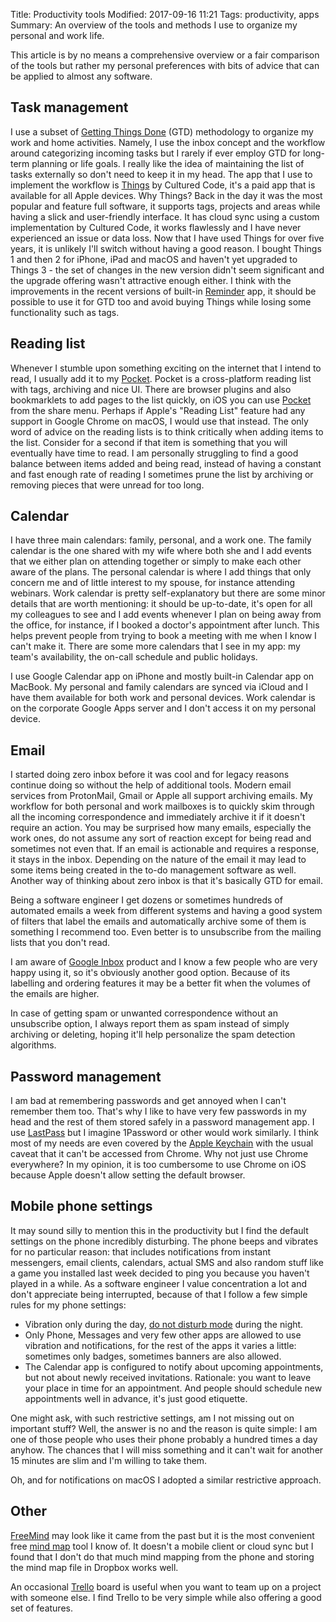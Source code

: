 Title: Productivity tools
Modified: 2017-09-16 11:21
Tags: productivity, apps
Summary: An overview of the tools and methods I use to organize my personal and work life.

This article is by no means a comprehensive overview or a fair comparison of the tools but rather my personal
preferences with bits of advice that can be applied to almost any software.

## Task management

I use a subset of [Getting Things Done](https://en.wikipedia.org/wiki/Getting_Things_Done) (GTD) methodology to
organize my work and home activities. Namely, I use the inbox concept and the workflow around categorizing incoming
tasks but I rarely if ever employ GTD for long-term planning or life goals. I really like the idea of maintaining the
list of tasks externally so don't need to keep it in my head. The app that I use to implement the workflow is
[Things](https://culturedcode.com/things/) by Cultured Code, it's a paid app that is available for all Apple devices.
Why Things? Back in the day it was the most popular and feature full software, it supports tags, projects and areas
while having a slick and user-friendly interface. It has cloud sync using a custom implementation by Cultured Code, it
works flawlessly and I have never experienced an issue or data loss. Now that I have used Things for over five years,
it is unlikely I'll switch without having a good reason. I bought Things 1 and then 2 for iPhone, iPad and macOS and
haven't yet upgraded to Things 3 - the set of changes in the new version didn't seem significant and the upgrade
offering wasn't attractive enough either. I think with the improvements in the recent versions of built-in
[Reminder](https://www.howtogeek.com/236278/how-to-use-the-reminders-app-on-your-mac-or-iphone-and-never-forget-something-again/)
app, it should be possible to use it for GTD too and avoid buying Things while losing some functionality such as tags.

## Reading list

Whenever I stumble upon something exciting on the internet that I intend to read, I usually add it to my
[Pocket](https://getpocket.com/). Pocket is a cross-platform reading list with tags, archiving and nice UI. There are
browser plugins and also bookmarklets to add pages to the list quickly, on iOS you can use
[Pocket](https://help.getpocket.com/article/919-enabling-the-pocket-share-extension-in-ios) from the share menu.
Perhaps if Apple's "Reading List" feature had any support in Google Chrome on macOS, I would use that instead. The
only word of advice on the reading lists is to think critically when adding items to the list. Consider for a second
if that item is something that you will eventually have time to read. I am personally struggling to find a good
balance between items added and being read, instead of having a constant and fast enough rate of reading I sometimes
prune the list by archiving or removing pieces that were unread for too long.

## Calendar

I have three main calendars: family, personal, and a work one. The family calendar is the one shared with my wife where
both she and I add events that we either plan on attending together or simply to make each other aware of the plans.
The personal calendar is where I add things that only concern me and of little interest to my spouse, for instance
attending webinars. Work calendar is pretty self-explanatory but there are some minor details that are worth
mentioning: it should be up-to-date, it's open for all my colleagues to see and I add events whenever I plan on being
away from the office, for instance, if I booked a doctor's appointment after lunch. This helps prevent people from
trying to book a meeting with me when I know I can't make it. There are some more calendars that I see in my app: my
team's availability, the on-call schedule and public holidays.

I use Google Calendar app on iPhone and mostly built-in Calendar app on MacBook. My personal and family calendars are
synced via iCloud and I have them available for both work and personal devices. Work calendar is on the corporate
Google Apps server and I don't access it on my personal device.

## Email

I started doing zero inbox before it was cool and for legacy reasons continue doing so without the help of additional
tools. Modern email services from ProtonMail, Gmail or Apple all support archiving emails. My workflow for both
personal and work mailboxes is to quickly skim through all the incoming correspondence and immediately archive it
if it doesn't require an action. You may be surprised how many emails, especially the work ones, do not assume any
sort of reaction except for being read and sometimes not even that. If an email is actionable and requires a response,
it stays in the inbox. Depending on the nature of the email it may lead to some items being created in the to-do
management software as well. Another way of thinking about zero inbox is that it's basically GTD for email.

Being a software engineer I get dozens or sometimes hundreds of automated emails a week from different systems and
having a good system of filters that label the emails and automatically archive some of them is something I
recommend too. Even better is to unsubscribe from the mailing lists that you don't read.

I am aware of [Google Inbox](https://www.google.com/inbox/) product and I know a few people who are very happy using
it, so it's obviously another good option. Because of its labelling and ordering features it may be a better
fit when the volumes of the emails are higher.

In case of getting spam or unwanted correspondence without an unsubscribe option, I always report them as spam instead
of simply archiving or deleting, hoping it'll help personalize the spam detection algorithms.

## Password management

I am bad at remembering passwords and get annoyed when I can't remember them too. That's why I like to have very few
passwords in my head and the rest of them stored safely in a password management app. I use [LastPass](https://www.lastpass.com/)
but I imagine 1Password or other would work similarly. I think most of my needs are even covered by the
[Apple Keychain](https://support.apple.com/en-us/HT204085) with the usual caveat that it can't be accessed from
Chrome. Why not just use Chrome everywhere? In my opinion, it is too cumbersome to use Chrome on iOS because Apple
doesn't allow setting the default browser.

## Mobile phone settings

It may sound silly to mention this in the productivity but I find the default settings on the phone incredibly
disturbing. The phone beeps and vibrates for no particular reason: that includes notifications from instant messengers,
email clients, calendars, actual SMS and also random stuff like a game you installed last week decided to ping you
because you haven't played in a while. As a software engineer I value concentration a lot and don't appreciate being
interrupted, because of that I follow a few simple rules for my phone settings:

* Vibration only during the day, [do not disturb mode](https://support.apple.com/en-us/HT204321) during the night.
* Only Phone, Messages and very few other apps are allowed to use vibration and notifications, for the rest of
  the apps it varies a little: sometimes only badges, sometimes banners are also allowed.
* The Calendar app is configured to notify about upcoming appointments, but not about newly received invitations.
  Rationale: you want to leave your place in time for an appointment. And people should schedule new appointments
  well in advance, it's just good etiquette.

One might ask, with such restrictive settings, am I not missing out on important stuff? Well, the answer is no and the
reason is quite simple: I am one of those people who uses their phone probably a hundred times a day anyhow. The
chances that I will miss something and it can't wait for another 15 minutes are slim and I'm willing to take them.

Oh, and for notifications on macOS I adopted a similar restrictive approach.

## Other

[FreeMind](http://freemind.sourceforge.net/wiki/index.php/Main_Page) may look like it came from the past but it is the
most convenient free [mind map](https://en.wikipedia.org/wiki/Mind_map) tool I know of. It doesn't a mobile client
or cloud sync but I found that I don't do that much mind mapping from the phone and storing the mind map file in
Dropbox works well.

An occasional [Trello](https://trello.com) board is useful when you want to team up on a project with someone else. I
find Trello to be very simple while also offering a good set of features.
